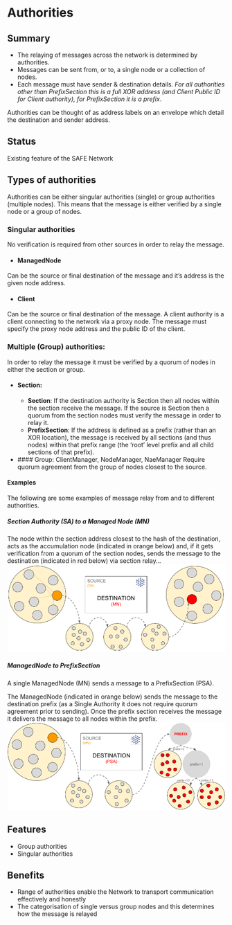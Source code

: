 # Authorities

## Summary
- The relaying of messages across the network is determined by authorities.
- Messages can be sent from, or to, a single node or a collection of nodes.
- Each message must have sender & destination details. _For all authorities other than PrefixSection this is a full XOR address (and Client Public ID for Client authority), for PrefixSection it is a prefix_.

Authorities can be thought of as address labels on an envelope which detail the destination and sender address.

## Status
Existing feature of the SAFE Network

## Types of authorities
Authorities can be either singular authorities (single) or group authorities (multiple nodes). This means that the message is either verified by a single node or a group of nodes.

### Singular authorities
No verification is required from other sources in order to relay the message.
- #### ManagedNode
Can be the source or final destination of the message and it’s address is the given node address.
- #### Client
Can be the source or final destination of the message. A client authority is a client connecting to the network via a proxy node. The message must specify the proxy node address and the public ID of the client.


### Multiple (Group) authorities:
In order to relay the message it must be verified by a quorum of nodes in either the section or group.

- #### Section:
    * **Section**: If the destination authority is Section then all nodes within the section receive the message. If the source is Section then a quorum from the section nodes must verify the message in order to relay it.
    * **PrefixSection**: If the address is defined as a prefix (rather than an XOR location), the message is received by all sections (and thus nodes) within that prefix range (the ‘root’ level prefix and all child sections of that prefix).
- #### Group: ClientManager, NodeManager, NaeManager
Require quorum agreement from the group of nodes closest to the source.


#### Examples
The following are some examples of message relay from and to different authorities.
##### Section Authority (SA) to a Managed Node (MN)

The node within the section address closest to the hash of the destination, acts as the accumulation node (indicated in orange below)  and, if it gets verification from a quorum of the section nodes, sends the message to the destination (indicated in red below) via section relay…
![SA-to-MN](./images/image11.png)


##### ManagedNode to PrefixSection
A single ManagedNode (MN) sends a message to a PrefixSection (PSA).

The ManagedNode (indicated in orange below) sends the message to the destination prefix (as a Single Authority it does not require quorum agreement prior to sending).  Once the prefix section receives the message it delivers the message to all nodes within the prefix.
![MN-to-PSA](./images/image15.png)

## Features
- Group authorities
- Singular authorities

## Benefits
- Range of authorities enable the Network to transport communication effectively and honestly
- The categorisation of single versus group nodes and this determines how the message is relayed
